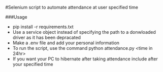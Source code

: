 #Selenium script to automate attendance at user specified time

###Usage

+ pip install -r requirements.txt
+ Use a service object instead of specifying the path to a donwloaded driver as it has been depracated 
+ Make a .env file and add your personal information
+ To run the script, use the command python attendance.py <course name> <time in 24hr>
+ If you want your PC to hibernate after taking attendance include <sleep> after your specified time